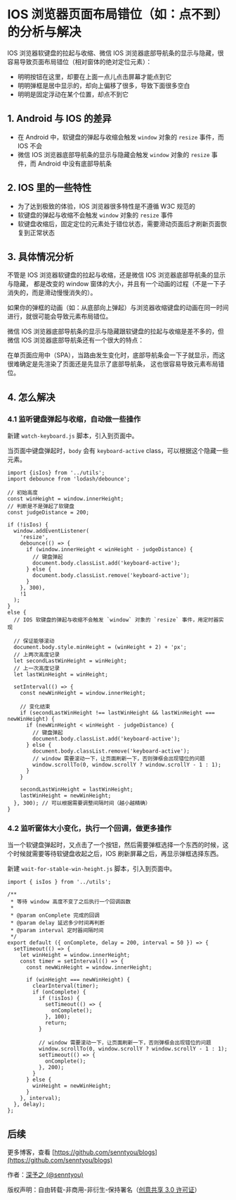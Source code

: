 # IOS 浏览器页面布局错位（如：点不到）的分析与解决

IOS 浏览器软键盘的拉起与收缩、微信 IOS 浏览器底部导航条的显示与隐藏，很容易导致页面布局错位（相对窗体的绝对定位元素）：

- 明明按钮在这里，却要在上面一点儿点击屏幕才能点到它
- 明明弹框是居中显示的，却向上偏移了很多，导致下面很多空白
- 明明是固定浮动在某个位置，却点不到它

## 1. Android 与 IOS 的差异

- 在 Android 中，软键盘的弹起与收缩会触发 `window` 对象的 `resize` 事件，而 IOS 不会
- 微信 IOS 浏览器底部导航条的显示与隐藏会触发 `window` 对象的 `resize` 事件，而 Android 中没有底部导航条

## 2. IOS 里的一些特性

- 为了达到极致的体验，IOS 浏览器很多特性是不遵循 W3C 规范的
- 软键盘的弹起与收缩不会触发 `window` 对象的 `resize` 事件
- 软键盘收缩后，固定定位的元素处于错位状态，需要滑动页面后才刷新页面恢复到正常状态

## 3. 具体情况分析

不管是 IOS 浏览器软键盘的拉起与收缩，还是微信 IOS 浏览器底部导航条的显示与隐藏，
都是改变的 window 窗体的大小，并且有一个动画的过程（不是一下子消失的，而是滑动慢慢消失的）。

如果你的弹框的动画（如：从底部向上弹起）与浏览器收缩键盘的动画在同一时间进行，就很可能会导致元素布局错位。

微信 IOS 浏览器底部导航条的显示与隐藏跟软键盘的拉起与收缩是差不多的，但微信 IOS 浏览器底部导航条还有一个很大的特点：

在单页面应用中（SPA），当路由发生变化时，底部导航条会一下子就显示，而这很难确定是先渲染了页面还是先显示了底部导航条，
这也很容易导致元素布局错位。

## 4. 怎么解决

### 4.1 监听键盘弹起与收缩，自动做一些操作

新建 `watch-keyboard.js` 脚本，引入到页面中。

当页面中键盘弹起时，`body` 会有 `keyboard-active` class，可以根据这个隐藏一些元素。

```
import {isIos} from '../utils';
import debounce from 'lodash/debounce';

// 初始高度
const winHeight = window.innerHeight;
// 判断是不是弹起了软键盘
const judgeDistance = 200;

if (!isIos) {
  window.addEventListener(
    'resize',
    debounce(() => {
      if (window.innerHeight < winHeight - judgeDistance) {
        // 键盘弹起
        document.body.classList.add('keyboard-active');
      } else {
        document.body.classList.remove('keyboard-active');
      }
    }, 300),
    !1
  );
}
else {
  // IOS 软键盘的弹起与收缩不会触发 `window` 对象的 `resize` 事件，用定时器实现

  // 保证能够滚动
  document.body.style.minHeight = (winHeight + 2) + 'px';
  // 上两次高度记录
  let secondLastWinHeight = winHeight;
  // 上一次高度记录
  let lastWinHeight = winHeight;

  setInterval(() => {
    const newWinHeight = window.innerHeight;

    // 变化结束
    if (secondLastWinHeight !== lastWinHeight && lastWinHeight === newWinHeight) {
      if (newWinHeight < winHeight - judgeDistance) {
        // 键盘弹起
        document.body.classList.add('keyboard-active');
      } else {
        document.body.classList.remove('keyboard-active');
        // window 需要滚动一下，让页面刷新一下，否则弹框会出现错位的问题
        window.scrollTo(0, window.scrollY ? window.scrollY - 1 : 1);
      }
    }

    secondLastWinHeight = lastWinHeight;
    lastWinHeight = newWinHeight;
  }, 300); // 可以根据需要调整间隔时间（越小越精确）
}
```

### 4.2 监听窗体大小变化，执行一个回调，做更多操作

当一个软键盘弹起时，又点击了一个按钮，然后需要弹框选择一个东西的时候，这个时候就需要等待软键盘收起之后，IOS 刷新屏幕之后，再显示弹框选择东西。

新建 `wait-for-stable-win-height.js` 脚本，引入到页面中。

```
import { isIos } from '../utils';

/**
 * 等待 window 高度不变了之后执行一个回调函数
 *
 * @param onComplete 完成的回调
 * @param delay 延迟多少时间再判断
 * @param interval 定时器间隔时间
 */
export default ({ onComplete, delay = 200, interval = 50 }) => {
  setTimeout(() => {
    let winHeight = window.innerHeight;
    const timer = setInterval(() => {
      const newWinHeight = window.innerHeight;

      if (winHeight === newWinHeight) {
        clearInterval(timer);
        if (onComplete) {
          if (!isIos) {
            setTimeout(() => {
              onComplete();
            }, 100);
            return;
          }

          // window 需要滚动一下，让页面刷新一下，否则弹框会出现错位的问题
          window.scrollTo(0, window.scrollY ? window.scrollY - 1 : 1);
          setTimeout(() => {
            onComplete();
          }, 200);
        }
      } else {
        winHeight = newWinHeight;
      }
    }, interval);
  }, delay);
};
```

## 后续

更多博客，查看 [https://github.com/senntyou/blogs](https://github.com/senntyou/blogs)

作者：[深予之 (@senntyou)](https://github.com/senntyou)

版权声明：自由转载-非商用-非衍生-保持署名（[创意共享 3.0 许可证](https://creativecommons.org/licenses/by-nc-nd/3.0/deed.zh)）
